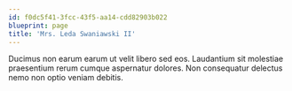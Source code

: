 ```yaml
---
id: f0dc5f41-3fcc-43f5-aa14-cdd82903b022
blueprint: page
title: 'Mrs. Leda Swaniawski II'
---
```

Ducimus non earum earum ut velit libero sed eos. Laudantium sit molestiae praesentium rerum cumque aspernatur dolores. Non consequatur delectus nemo non optio veniam debitis.